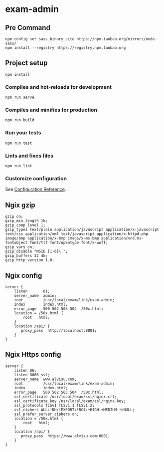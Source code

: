 # exam-admin

## Pre Command
```
npm config set sass_binary_site https://npm.taobao.org/mirrors/node-sass/
npm install --registry https://registry.npm.taobao.org  
```


## Project setup
```
npm install
```

### Compiles and hot-reloads for development
```
npm run serve
```

### Compiles and minifies for production
```
npm run build
```

### Run your tests
```
npm run test
```

### Lints and fixes files
```
npm run lint
```

### Customize configuration
See [Configuration Reference](https://cli.vuejs.org/config/).




## Ngix gzip
```
gzip on;
gzip_min_length 1k;
gzip_comp_level 1;
gzip_types text/plain application/javascript application/x-javascript text/css application/xml text/javascript application/x-httpd-php image/bmp application/x-bmp image/x-ms-bmp application/vnd.ms-fontobject font/ttf font/opentype font/x-woff;
gzip_vary on;
gzip_disable "MSIE [1-6]\.";
gzip_buffers 32 4k;
gzip_http_version 1.0;
```

## Ngix config
```
server {
    listen       81;
    server_name  admin;
    root         /usr/local/exam/link/exam-admin;
    index        index.html;
    error_page   500 502 503 504  /50x.html;
    location = /50x.html {
        root   html;
    }
    location /api/ {
       proxy_pass  http://localhost:8001;
    }
}
```


## Ngix Https config
```
server {
    listen 86;
    listen 8086 ssl;
    server_name  www.alvisu.com;
    root         /usr/local/exam/link/exam-admin;
    index        index.html;
    error_page   500 502 503 504  /50x.html;
    ssl_certificate /usr/local/exam/ssl/nginx.crt;
    ssl_certificate_key /usr/local/exam/ssl/nginx.key;
    ssl_protocols TLSv1 TLSv1.1 TLSv1.2;
    ssl_ciphers ALL:!DH:!EXPORT:!RC4:+HIGH:+MEDIUM:!eNULL;
    ssl_prefer_server_ciphers on;
    location = /50x.html {
        root   html;
    }
    location /api/ {
       proxy_pass  https://www.alvisu.com:8001;
    }
}
```
